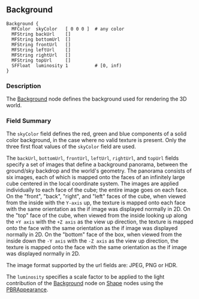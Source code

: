 ## Background

```
Background {
  MFColor  skyColor   [ 0 0 0 ]  # any color
  MFString backUrl    []
  MFString bottomUrl  []
  MFString frontUrl   []
  MFString leftUrl    []
  MFString rightUrl   []
  MFString topUrl     []
  SFFloat  luminosity 1          # [0, inf)
}
```

### Description

The [Background](#background) node defines the background used for rendering the 3D world.

### Field Summary

The `skyColor` field defines the red, green and blue components of a solid color background, in the case where no valid texture is present.
Only the three first float values of the `skyColor` field are used.

The `backUrl`, `bottomUrl`, `frontUrl`, `leftUrl`, `rightUrl`, and `topUrl` fields specify a set of images that define a background panorama, between the ground/sky backdrop and the world's geometry.
The panorama consists of six images, each of which is mapped onto the faces of an infinitely large cube centered in the local coordinate system.
The images are applied individually to each face of the cube; the entire image goes on each face.
On the "front", "back", "right", and "left" faces of the cube, when viewed from the inside with the `Y-axis` up, the texture is mapped onto each face with the same orientation as the if image was displayed normally in 2D.
On the "top" face of the cube, when viewed from the inside looking up along the `+Y axis` with the `+Z axis` as the view up direction, the texture is mapped onto the face with the same orientation as the if image was displayed normally in 2D.
On the "bottom" face of the box, when viewed from the inside down the `-Y axis` with the `-Z axis` as the view up direction, the texture is mapped onto the face with the same orientation as the if image was displayed normally in 2D.

The image format supported by the url fields are: JPEG, PNG or HDR.

The `luminosity` specifies a scale factor to be applied to the light contribution of the [Background](background.md) node on [Shape](shape.md) nodes using the [PBRAppearance](pbrappearance.md).
